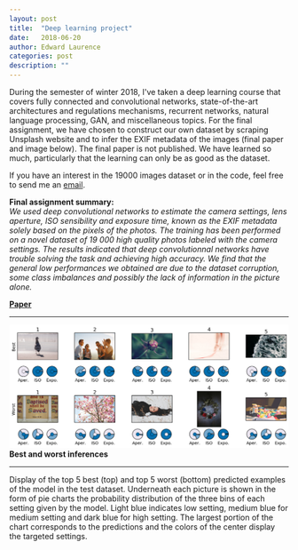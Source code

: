 ```yaml
---
layout: post
title:  "Deep learning project"
date:   2018-06-20
author: Edward Laurence
categories: post
description: ""
---
```


During the semester of winter 2018, I've taken a deep learning course that covers fully connected and convolutional networks, state-of-the-art architectures and regulations mechanisms, recurrent networks, natural language processing, GAN, and miscellaneous topics. For the final assignment, we have chosen to construct our own dataset by scraping Unsplash website and to infer the EXIF metadata of the images (final paper and image below). The final paper is not published. We have learned so much, particularly that the learning can only be as good as the dataset. 

If you have an interest in the 19000 images dataset or in the code, feel free to send me an <a href="mailto:edward.laurence.1@ulaval.ca">email</a>.
<!--more-->

<b>Final assignment summary:</b><br>
<i>
We used deep convolutional networks to estimate the camera settings, lens aperture, ISO sensibility and exposure time, known as the EXIF metadata solely based on the pixels of the photos. The training has been performed on a novel dataset of 19 000 high quality photos labeled with the camera settings. The results indicated that deep convolutionnal networks have trouble solving the task and achieving high accuracy. We find that the general low performances we obtained are due to the dataset corruption, some class imbalances and possibly the lack of information in the picture alone.
</i>


<b class="gray-box"><a href="/assets/posts/Deeplearning/doc.pdf">Paper</a></b>

<hr>
<div class="screenshots-container">
	<div class="row">
		<div class="col-sm-12 screenshot-image ">
			 <img src="/assets/posts/Deeplearning/bw_panel.png" title="">	
		</div>
		<div class="col-md-6 screenshot-meta">
			<b>Best and worst inferences</b>
			<hr class="small-line">
			<span class="screenshot-subtitle">
Display of the top 5 best (top) and top 5 worst (bottom) predicted examples of the model in the test dataset. Underneath each picture is shown in the form of pie charts the probability distribution of the three bins of each setting given by the model. Light blue indicates low setting, medium blue for medium setting and dark blue for high setting. The largest portion of the chart corresponds to the predictions and the colors of the center display the targeted settings. </span>
		</div>
	</div>
</div>







<!-- <div class="wrapper">
	<div class="inline-note with-shadow">
		<b>About SIAM</b>
		<br>
		<span>
		</span>
	</div>
</div> -->